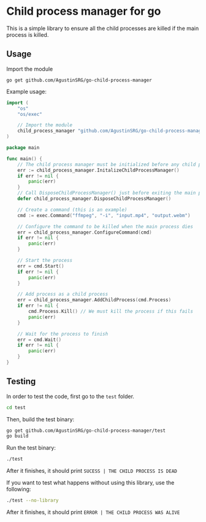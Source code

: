 # Child process manager for go

This is a simple library to ensure all the child processes are killed if the main process is killed.

## Usage

Import the module

```
go get github.com/AgustinSRG/go-child-process-manager
```

Example usage:

```go
import (
    "os"
	"os/exec"

    // Import the module
    child_process_manager "github.com/AgustinSRG/go-child-process-manager"
)

package main

func main() {
    // The child process manager must be initialized before any child processes are created
    err := child_process_manager.InitalizeChildProcessManager()
	if err != nil {
		panic(err)
	}
    // Call DisposeChildProcessManager() just before exiting the main process
	defer child_process_manager.DisposeChildProcessManager()

    // Create a command (this is an example)
    cmd := exec.Command("ffmpeg", "-i", "input.mp4", "output.webm")

    // Configure the command to be killed when the main process dies
    err = child_process_manager.ConfigureCommand(cmd)
	if err != nil {
		panic(err)
	}

    // Start the process
    err = cmd.Start()
	if err != nil {
		panic(err)
	}

    // Add process as a child process
    err = child_process_manager.AddChildProcess(cmd.Process)
    if err != nil {
        cmd.Process.Kill() // We must kill the process if this fails
		panic(err)
	}

    // Wait for the process to finish
    err = cmd.Wait()
    if err != nil {
		panic(err)
	}
}
```

## Testing

In order to test the code, first go to the `test` folder.

```sh
cd test
```

Then, build the test binary:

```sh
go get github.com/AgustinSRG/go-child-process-manager/test
go build
```

Run the test binary:

```sh
./test
```

After it finishes, it should print `SUCESS | THE CHILD PROCESS IS DEAD`

If you want to test what happens without using this library, use the following:

```sh
./test --no-library
```

After it finishes, it should print `ERROR | THE CHILD PROCESS WAS ALIVE`
